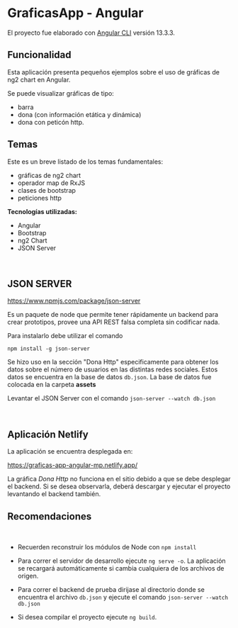 # GraficasApp - Angular

El proyecto fue elaborado con [Angular CLI](https://github.com/angular/angular-cli) versión 13.3.3.
## **Funcionalidad**

Esta aplicación presenta pequeños ejemplos sobre el uso de gráficas de ng2 chart en Angular.

Se puede visualizar gráficas de tipo:

- barra
- dona (con información etática y dinámica)
- dona con peticón http.

## **Temas** ##

Este es un breve listado de los temas fundamentales:

- gráficas de ng2 chart
- operador map de RxJS
- clases de bootstrap
- peticiones http


**Tecnologías utilizadas:**

- Angular
- Bootstrap
- ng2 Chart
- JSON Server


<br>

## **JSON SERVER** 
https://www.npmjs.com/package/json-server

Es un paquete de node que permite tener rápidamente un backend para crear prototipos, provee una API REST falsa completa sin codificar nada. 

Para instalarlo debe utilizar el comando

```
npm install -g json-server
```

Se hizo uso en la sección "Dona Http" especificamente para obtener los datos sobre el número de usuarios  en las distintas redes sociales. Estos datos se encuentra en la base de datos `db.json`. La base de datos fue colocada en la carpeta **assets**

Levantar el JSON Server con el comando `json-server --watch db.json`

<br>

## **Aplicación Netlify**


La aplicación se encuentra desplegada en:

https://graficas-app-angular-mp.netlify.app/

La gráfica *Dona Http* no funciona en el sitio debido a que se debe desplegar el backend. Si se desea observarla, deberá descargar y ejecutar el proyecto levantando el backend también. 

## **Recomendaciones**

<br>

- Recuerden reconstruir los módulos de Node con `npm install`

- Para correr el servidor de desarrollo ejecute `ng serve -o`. La aplicación se recargará automáticamente si cambia cualquiera de los archivos de origen.

- Para correr el backend de prueba dirijase al directorio donde se encuentra el archivo `db.json` y ejecute el comando `json-server --watch db.json`

- Si desea compilar el proyecto ejecute `ng build`.

